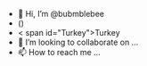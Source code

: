 - 👋 Hi, I’m @bubmblebee
- (</div>)
- < span id="Turkey">Turkey</span>
- 💞️ I’m looking to collaborate on ...
- 📫 How to reach me ...

<!---
bubmblebee/bubmblebee is a ✨ special ✨ repository because its `README.md` (this file) appears on your GitHub profile.
You can click the Preview link to take a look at your changes.
--->
